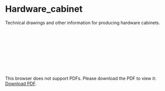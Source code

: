# Hardware_cabinet
Technical drawings and other information for producing hardware cabinets.
<object data="https://github.com/OS2borgerPC/Hardware_cabinet/raw/master/Intel_NUC_hardware_cabinet_os2_logo_med_maal.pdf" type="application/pdf" width="700px" height="700px">
    <embed src="https://github.com/OS2borgerPC/Hardware_cabinet/raw/master/Intel_NUC_hardware_cabinet_os2_logo_med_maal.pdf">
        <p>This browser does not support PDFs. Please download the PDF to view it: <a href="https://github.com/OS2borgerPC/Hardware_cabinet/raw/master/Intel_NUC_hardware_cabinet_os2_logo_med_maal.pdf">Download PDF</a>.</p>
    </embed>
</object>
